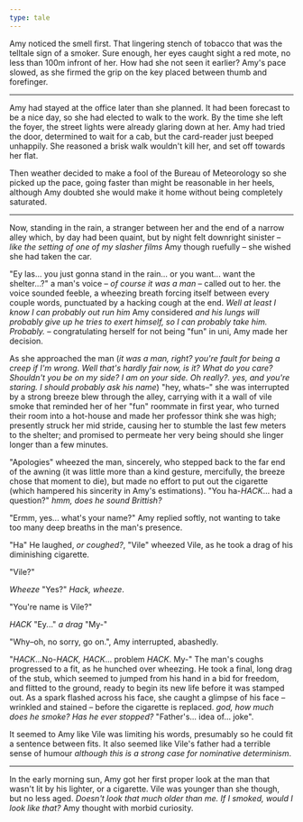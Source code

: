 ```yaml
---
type: tale
---
```

Amy noticed the smell first.  That lingering stench of tobacco that was the telltale sign of a smoker.  Sure enough, her eyes caught sight a red mote, no less than 100m infront of her.  How had she not seen it earlier?  Amy's pace slowed, as she firmed the grip on the key placed between thumb and forefinger.

---

Amy had stayed at the office later than she planned.  It had been forecast to be a nice day, so she had elected to walk to the work.  By the time she left the foyer, the street lights were already glaring down at her.  Amy had tried the door, determined to wait for a cab, but the card-reader just beeped unhappily.  She reasoned a brisk walk wouldn't kill her, and set off towards her flat.

Then weather decided to make a fool of the Bureau of Meteorology so she picked up the pace, going faster than might be reasonable in her heels, although Amy doubted she would make it home without being completely saturated. 

---

Now, standing in the rain, a stranger between her and the end of a narrow alley which, by day had been quaint, but by night felt downright sinister – *like the setting of one of my slasher films* Amy though ruefully – she wished she had taken the car.

"Ey las... you just gonna stand in the rain... or you want... want the shelter...?" a man's voice – *of course it was a man* – called out to her.  the voice sounded feeble, a wheezing breath forcing itself between every couple words, punctuated by a hacking cough at the end. *Well at least I know I can probably out run him* Amy considered *and his lungs will probably give up he tries to exert himself, so I can probably take him.  Probably.* – congratulating herself for not being "fun" in uni, Amy made her decision.

As she approached the man (*it was a man, right?  you're fault for being a creep if I'm wrong.  Well that's hardly fair now, is it? What do you care?  Shouldn't you be on my side? I am on your side.  Oh really?.  yes, and you're staring.  I should probably ask his name*) "hey, whats–" she was interrupted by a strong breeze blew through the alley, carrying with it a wall of vile smoke that reminded her of her "fun" roommate in first year, who turned their room into a hot-house and made her professor think she was high; presently struck her mid stride, causing her to stumble the last few meters to the shelter; and promised to permeate her very being should she linger longer than a few minutes.

"Apologies" wheezed the man, sincerely, who stepped back to the far end of the awning (it was little more than a kind gesture, mercifully, the breeze chose that moment to die), but made no effort to put out the cigarette (which hampered his sincerity in Amy's estimations). "You ha-*HACK*... had a question?" *hmm, does he sound Brittish?*

"Ermm, yes... what's your name?" Amy replied softly, not wanting to take too many deep breaths in the man's presence.

"Ha" He laughed, *or coughed?*, "Vile" wheezed Vile, as he took a drag of his diminishing cigarette.

"Vile?"

*Wheeze* "Yes?" *Hack, wheeze*.

"You're name is Vile?"

*HACK* "Ey..." *a drag* "My-"

"Why–oh, no sorry, go on.", Amy interrupted, abashedly.

"*HACK*...No-*HACK, HACK*... problem *HACK*.  My-"  The man's coughs progressed to a fit, as he hunched over wheezing.  He took a final, long drag of the stub, which seemed to jumped from his hand in a bid for freedom, and flitted to the ground, ready to begin its new life before it was stamped out.  As a spark flashed across his face, she caught a glimpse of his face – wrinkled and stained – before the cigarette is replaced.  *god, how much does he smoke?  Has he ever stopped?* "Father's... idea of... joke".

It seemed to Amy like Vile was limiting his words, presumably so he could fit a sentence between fits.  It also seemed like Vile's father had a terrible sense of humour *although this is a strong case for nominative determinism*.

---

In the early morning sun, Amy got her first proper look at the man that wasn't lit by his lighter, or a cigarette. Vile was younger than she though, but no less aged.  *Doesn't look that much older than me.*  *If I smoked, would I look like that?* Amy thought with morbid curiosity.